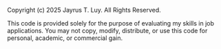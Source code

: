 Copyright (c) 2025 Jayrus T. Luy. All Rights Reserved.

This code is provided solely for the purpose of evaluating my skills in job applications.
You may not copy, modify, distribute, or use this code for personal, academic, or commercial gain.
